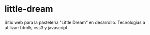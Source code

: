 # little-dream
Sitio web para la pastelería "Little Dream" en desarrollo. 
Tecnologías a utilizar: html5, css3 y javascript
